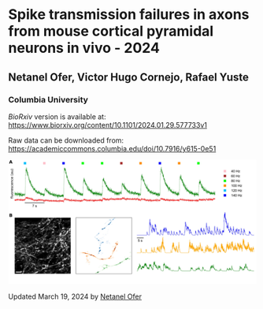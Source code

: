 # Spike transmission failures in axons from mouse cortical pyramidal neurons in vivo - 2024

## Netanel Ofer, Victor Hugo Cornejo, Rafael Yuste

### Columbia University

_BioRxiv_ version is available at: https://www.biorxiv.org/content/10.1101/2024.01.29.577733v1

Raw data can be downloaded from: https://academiccommons.columbia.edu/doi/10.7916/y615-0e51


![](figure1_Methods2.jpg)

Updated March 19, 2024 by [Netanel Ofer](https://github.com/netanelofer)

